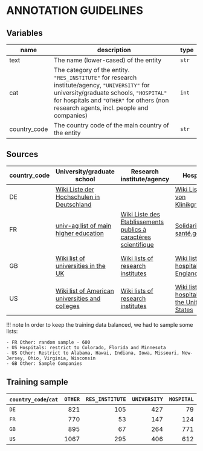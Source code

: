 # ANNOTATION GUIDELINES

## Variables

name | description | type
---|---|---
text    | The name (lower-cased) of the entity | `str`
cat     | The category of the entity. `"RES_INSTITUTE"` for research institute/agency, `"UNIVERSITY"` for university/graduate schools, `"HOSPITAL"` for hospitals and `"OTHER"` for others (non research agents, incl. people and companies)| `int`
country\_code    | The country code of the main country of the entity | `str`

## Sources

country\_code   | University/graduate school | Research institute/agency | Hospital | Other
---|---|---|---|---
DE  | [Wiki Liste der Hochschulen in Deutschland](https://de.wikipedia.org/wiki/Liste_der_Hochschulen_in_Deutschland)| | [Wiki Liste von Klinikgruppen](https://de.wikipedia.org/wiki/Liste_von_Klinikgruppen) | [CIO list of top 500 companies](https://www.cio.de/top500)
FR  | [univ-ag list of main higher education ](http://www1.univ-ag.fr/aoc/liens/organismes.html) | [Wiki Liste des Etablissements publics à caractères scientifique](https://fr.wikipedia.org/wiki/Liste_des_%C3%A9tablissements_publics_%C3%A0_caract%C3%A8re_scientifique,_culturel_et_professionnel) | [Solidarité-santé.gouv](https://solidarites-sante.gouv.fr/IMG/pdf/ListeESvolontaires2013.pdf) | [List of registered companies](https://www.data.gouv.fr/fr/datasets/entreprises-immatriculees-en-2017/)
GB  | [Wiki list of universities in the UK](https://en.wikipedia.org/wiki/List_of_universities_in_the_United_Kingdom)| [Wiki lists of research institutes](https://en.wikipedia.org/wiki/Category:Lists_of_research_institutes) | [Wiki list of hospitals in England](https://en.wikipedia.org/wiki/List_of_hospitals_in_England )| [Wiki List of registered companies](https://en.wikipedia.org/wiki/List_of_companies_of_the_United_Kingdom_A-J)
US  | [Wiki list of American universities and colleges](https://en.wikipedia.org/wiki/Lists_of_American_universities_and_colleges)| [Wiki lists of research institutes](https://en.wikipedia.org/wiki/Category:Lists_of_research_institutes) | [Wiki list of hospitals in the United States](https://en.wikipedia.org/wiki/Lists_of_hospitals_in_the_United_States) | [Wiki list of US companies](https://en.wikipedia.org/wiki/List_of_companies_of_the_United_States_by_state)

!!! note
    In order to keep the training data balanced, we had to sample some lists:

    - FR Other: random sample - 600
    - US Hospitals: restrict to Colorado, Florida and Minnesota
    - US Other: Restrict to Alabama, Hawai, Indiana, Iowa, Missouri, New-Jersey, Ohio, Virginia, Wisconsin
    - GB Other: Sample Companies

## Training sample

| `country_code`/`cat`   |    `OTHER` |   `RES_INSTITUTE` |   `UNIVERSITY` |   `HOSPITAL` |
|:---------------|-----:|----:|----:|----:|
| `DE`             |  821 | 105 | 427 |  79 |
| `FR`             |  770 |  53 | 147 | 124 |
| `GB`             |  895 |  67 | 264 | 771 |
| `US`             | 1067 | 295 | 406 | 612 |

